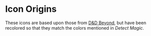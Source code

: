 # Icon Origins

These icons are based upon those from [D&D Beyond](https://www.dndbeyond.com/spells), but have been recolored so that they match the colors mentioned in _Detect Magic_.

